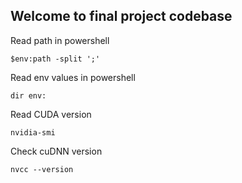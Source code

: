 ## Welcome to final project codebase

Read path in powershell

`$env:path -split ';'`

Read env values in powershell

`dir env:`

Read CUDA version

`nvidia-smi`

Check cuDNN version

`nvcc --version`